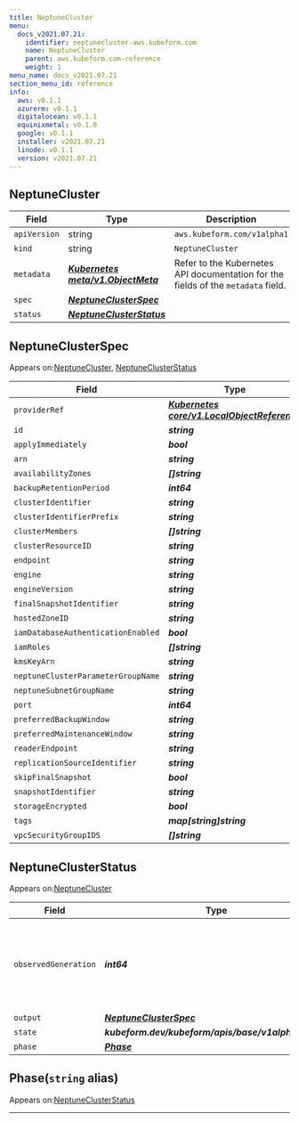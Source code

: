 ```yaml
---
title: NeptuneCluster
menu:
  docs_v2021.07.21:
    identifier: neptunecluster-aws.kubeform.com
    name: NeptuneCluster
    parent: aws.kubeform.com-reference
    weight: 1
menu_name: docs_v2021.07.21
section_menu_id: reference
info:
  aws: v0.1.1
  azurerm: v0.1.1
  digitalocean: v0.1.1
  equinixmetal: v0.1.0
  google: v0.1.1
  installer: v2021.07.21
  linode: v0.1.1
  version: v2021.07.21
---
```


## NeptuneCluster
| Field | Type | Description |
| ------ | ----- | ----------- |
| `apiVersion` | string | `aws.kubeform.com/v1alpha1` |
|    `kind` | string | `NeptuneCluster` |
| `metadata` | ***[Kubernetes meta/v1.ObjectMeta](https://v1-18.docs.kubernetes.io/docs/reference/generated/kubernetes-api/v1.18/#objectmeta-v1-meta)***|Refer to the Kubernetes API documentation for the fields of the `metadata` field.|
| `spec` | ***[NeptuneClusterSpec](#neptuneclusterspec)***||
| `status` | ***[NeptuneClusterStatus](#neptuneclusterstatus)***||
## NeptuneClusterSpec

Appears on:[NeptuneCluster](#neptunecluster), [NeptuneClusterStatus](#neptuneclusterstatus)

| Field | Type | Description |
| ------ | ----- | ----------- |
| `providerRef` | ***[Kubernetes core/v1.LocalObjectReference](https://v1-18.docs.kubernetes.io/docs/reference/generated/kubernetes-api/v1.18/#localobjectreference-v1-core)***||
| `id` | ***string***||
| `applyImmediately` | ***bool***| ***(Optional)*** |
| `arn` | ***string***| ***(Optional)*** |
| `availabilityZones` | ***[]string***| ***(Optional)*** |
| `backupRetentionPeriod` | ***int64***| ***(Optional)*** |
| `clusterIdentifier` | ***string***| ***(Optional)*** |
| `clusterIdentifierPrefix` | ***string***| ***(Optional)*** |
| `clusterMembers` | ***[]string***| ***(Optional)*** |
| `clusterResourceID` | ***string***| ***(Optional)*** |
| `endpoint` | ***string***| ***(Optional)*** |
| `engine` | ***string***| ***(Optional)*** |
| `engineVersion` | ***string***| ***(Optional)*** |
| `finalSnapshotIdentifier` | ***string***| ***(Optional)*** |
| `hostedZoneID` | ***string***| ***(Optional)*** |
| `iamDatabaseAuthenticationEnabled` | ***bool***| ***(Optional)*** |
| `iamRoles` | ***[]string***| ***(Optional)*** |
| `kmsKeyArn` | ***string***| ***(Optional)*** |
| `neptuneClusterParameterGroupName` | ***string***| ***(Optional)*** |
| `neptuneSubnetGroupName` | ***string***| ***(Optional)*** |
| `port` | ***int64***| ***(Optional)*** |
| `preferredBackupWindow` | ***string***| ***(Optional)*** |
| `preferredMaintenanceWindow` | ***string***| ***(Optional)*** |
| `readerEndpoint` | ***string***| ***(Optional)*** |
| `replicationSourceIdentifier` | ***string***| ***(Optional)*** |
| `skipFinalSnapshot` | ***bool***| ***(Optional)*** |
| `snapshotIdentifier` | ***string***| ***(Optional)*** |
| `storageEncrypted` | ***bool***| ***(Optional)*** |
| `tags` | ***map[string]string***| ***(Optional)*** |
| `vpcSecurityGroupIDS` | ***[]string***| ***(Optional)*** |
## NeptuneClusterStatus

Appears on:[NeptuneCluster](#neptunecluster)

| Field | Type | Description |
| ------ | ----- | ----------- |
| `observedGeneration` | ***int64***| ***(Optional)*** Resource generation, which is updated on mutation by the API Server.|
| `output` | ***[NeptuneClusterSpec](#neptuneclusterspec)***| ***(Optional)*** |
| `state` | ***kubeform.dev/kubeform/apis/base/v1alpha1.State***| ***(Optional)*** |
| `phase` | ***[Phase](#phase)***| ***(Optional)*** |
## Phase(`string` alias)

Appears on:[NeptuneClusterStatus](#neptuneclusterstatus)

---
